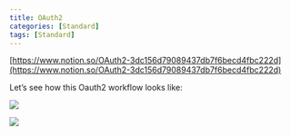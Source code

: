 ```yaml
---
title: OAuth2
categories: [Standard]
tags: [Standard]
---
```


[https://www.notion.so/OAuth2-3dc156d79089437db7f6becd4fbc222d](https://www.notion.so/OAuth2-3dc156d79089437db7f6becd4fbc222d)


Let’s see how this Oauth2 workflow looks like:


![](https://prod-files-secure.s3.us-west-2.amazonaws.com/9960fb2a-b75e-4bea-a8f9-b00925db1215/3bce41e0-99e8-4ebd-9701-e2bc9cbb79a2/Untitled.png?X-Amz-Algorithm=AWS4-HMAC-SHA256&X-Amz-Content-Sha256=UNSIGNED-PAYLOAD&X-Amz-Credential=ASIAZI2LB466XRQD2HYY%2F20251017%2Fus-west-2%2Fs3%2Faws4_request&X-Amz-Date=20251017T202455Z&X-Amz-Expires=3600&X-Amz-Security-Token=IQoJb3JpZ2luX2VjEAUaCXVzLXdlc3QtMiJIMEYCIQDW%2BAvmpPpzD87%2F6VAi3DtiQcHBBIlIHx8YCLeuKkLpJwIhAIRWp6cubdVPLgRs0IdGPltV7E%2BVsPvNmijvnN4%2BC%2BgVKogECK3%2F%2F%2F%2F%2F%2F%2F%2F%2F%2FwEQABoMNjM3NDIzMTgzODA1Igx5uKy%2Bk3FKBLc8qTQq3AM%2F2vvUVUiZAU5CxZLHsQQYLQr9whs%2Fn9E1SFH4OiKOC1sz7zk%2FyKcOh5ew5ozhIz%2BYVXnvY2Dpamz0pdIZzI5tLjy94THexI3ycnFu%2BB9ECxt8l8IpV692oB5sRK4C8DF85Kxc4%2FLE30H%2B869H6cal6nkFqlfBwV%2FJgpEjI9sBrQQcU7%2FMd7WJk0OpmazkYh7pQjoEXPzmzpilk9hV%2FnkCyZiUOqkjE%2BJ5gElmbFzffTpma%2Bt4FgzhRVmKXoMFO2paQ9e3xMrIubUgKLVzzlOtgjMq3UhOQ1z86IlzTHMH%2BwC6oX%2BeLt2dBdoYpnhrG6DQwdR20qyYuWc%2Fkhsx6n8LAhsiuv9XkuIk3KhD3YYEH9iM%2FJ49Gw1tAtuDcsmKw4UGbQ7SO2pJo1DQPoTG%2FN%2BxWRXj7ik1SHFavTHGekg7g35FQKgrTB%2BLdf%2B1A%2FdHGR9M8azfp4QJ9qWgmU%2FnRAOZLtHnMR%2BeWMtdwS9V6IABl5BGD%2FlnyQP1yOytlolnPix6EXBLRp%2BBWMEciMnJUMuliqZixwsE8sKcT40vm3TlP34o7PZRdPIUsRPlSNPw2q%2FDy8PdeSLT%2BjXjDEirGpAC4IRfVNjw1YK0A7s4ZarZ0vzx0uve6yGoxabfeDCqy8rHBjqkASUIX0I8hgDHW7G5ziHsyMLY%2FSW%2FxBpFgNkSpvbHkdjOSObuS8%2BOv84Lbm9hwQ8dYVHbsLo0LFOHAmhy9dMFZSG0AWvHahUJ8ys11gUpAFKxsi8fBXn0jU2itblebHAuqno8SLab7CRr9W6qPmhzrUGZlXekSDAcoGGUlVKwzxjurfjOOcwyJNJLvp3rB5wUvq0xMurZHiQrwZpffFq5q6OKeOkn&X-Amz-Signature=70ed66723d4b43788c63c7f4f9f71395c1271299a34f49cf16b07216fa6c3de8&X-Amz-SignedHeaders=host&x-amz-checksum-mode=ENABLED&x-id=GetObject)


![](https://prod-files-secure.s3.us-west-2.amazonaws.com/9960fb2a-b75e-4bea-a8f9-b00925db1215/27d32b66-de43-41de-80f7-7edb81d1190f/Untitled.png?X-Amz-Algorithm=AWS4-HMAC-SHA256&X-Amz-Content-Sha256=UNSIGNED-PAYLOAD&X-Amz-Credential=ASIAZI2LB466XRQD2HYY%2F20251017%2Fus-west-2%2Fs3%2Faws4_request&X-Amz-Date=20251017T202455Z&X-Amz-Expires=3600&X-Amz-Security-Token=IQoJb3JpZ2luX2VjEAUaCXVzLXdlc3QtMiJIMEYCIQDW%2BAvmpPpzD87%2F6VAi3DtiQcHBBIlIHx8YCLeuKkLpJwIhAIRWp6cubdVPLgRs0IdGPltV7E%2BVsPvNmijvnN4%2BC%2BgVKogECK3%2F%2F%2F%2F%2F%2F%2F%2F%2F%2FwEQABoMNjM3NDIzMTgzODA1Igx5uKy%2Bk3FKBLc8qTQq3AM%2F2vvUVUiZAU5CxZLHsQQYLQr9whs%2Fn9E1SFH4OiKOC1sz7zk%2FyKcOh5ew5ozhIz%2BYVXnvY2Dpamz0pdIZzI5tLjy94THexI3ycnFu%2BB9ECxt8l8IpV692oB5sRK4C8DF85Kxc4%2FLE30H%2B869H6cal6nkFqlfBwV%2FJgpEjI9sBrQQcU7%2FMd7WJk0OpmazkYh7pQjoEXPzmzpilk9hV%2FnkCyZiUOqkjE%2BJ5gElmbFzffTpma%2Bt4FgzhRVmKXoMFO2paQ9e3xMrIubUgKLVzzlOtgjMq3UhOQ1z86IlzTHMH%2BwC6oX%2BeLt2dBdoYpnhrG6DQwdR20qyYuWc%2Fkhsx6n8LAhsiuv9XkuIk3KhD3YYEH9iM%2FJ49Gw1tAtuDcsmKw4UGbQ7SO2pJo1DQPoTG%2FN%2BxWRXj7ik1SHFavTHGekg7g35FQKgrTB%2BLdf%2B1A%2FdHGR9M8azfp4QJ9qWgmU%2FnRAOZLtHnMR%2BeWMtdwS9V6IABl5BGD%2FlnyQP1yOytlolnPix6EXBLRp%2BBWMEciMnJUMuliqZixwsE8sKcT40vm3TlP34o7PZRdPIUsRPlSNPw2q%2FDy8PdeSLT%2BjXjDEirGpAC4IRfVNjw1YK0A7s4ZarZ0vzx0uve6yGoxabfeDCqy8rHBjqkASUIX0I8hgDHW7G5ziHsyMLY%2FSW%2FxBpFgNkSpvbHkdjOSObuS8%2BOv84Lbm9hwQ8dYVHbsLo0LFOHAmhy9dMFZSG0AWvHahUJ8ys11gUpAFKxsi8fBXn0jU2itblebHAuqno8SLab7CRr9W6qPmhzrUGZlXekSDAcoGGUlVKwzxjurfjOOcwyJNJLvp3rB5wUvq0xMurZHiQrwZpffFq5q6OKeOkn&X-Amz-Signature=134785489a21fa20dcc338f5bf64a873bc32582e326592fe71cf7240b80f8351&X-Amz-SignedHeaders=host&x-amz-checksum-mode=ENABLED&x-id=GetObject)

